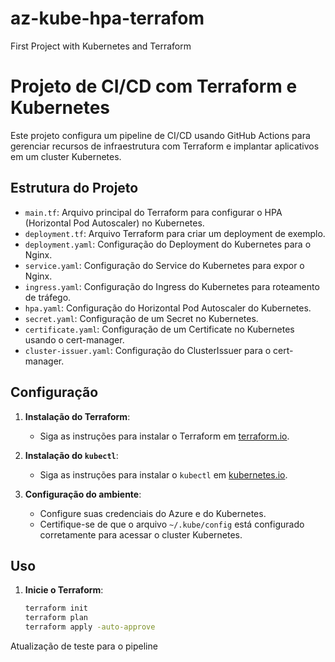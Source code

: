 # az-kube-hpa-terrafom

First Project with Kubernetes and Terraform

# Projeto de CI/CD com Terraform e Kubernetes

Este projeto configura um pipeline de CI/CD usando GitHub Actions para gerenciar recursos de infraestrutura com Terraform e implantar aplicativos em um cluster Kubernetes.

## Estrutura do Projeto

- `main.tf`: Arquivo principal do Terraform para configurar o HPA (Horizontal Pod Autoscaler) no Kubernetes.
- `deployment.tf`: Arquivo Terraform para criar um deployment de exemplo.
- `deployment.yaml`: Configuração do Deployment do Kubernetes para o Nginx.
- `service.yaml`: Configuração do Service do Kubernetes para expor o Nginx.
- `ingress.yaml`: Configuração do Ingress do Kubernetes para roteamento de tráfego.
- `hpa.yaml`: Configuração do Horizontal Pod Autoscaler do Kubernetes.
- `secret.yaml`: Configuração de um Secret no Kubernetes.
- `certificate.yaml`: Configuração de um Certificate no Kubernetes usando o cert-manager.
- `cluster-issuer.yaml`: Configuração do ClusterIssuer para o cert-manager.

## Configuração

1. **Instalação do Terraform**:
   - Siga as instruções para instalar o Terraform em [terraform.io](https://www.terraform.io/downloads).

2. **Instalação do `kubectl`**:
   - Siga as instruções para instalar o `kubectl` em [kubernetes.io](https://kubernetes.io/docs/tasks/tools/).

3. **Configuração do ambiente**:
   - Configure suas credenciais do Azure e do Kubernetes.
   - Certifique-se de que o arquivo `~/.kube/config` está configurado corretamente para acessar o cluster Kubernetes.

## Uso

1. **Inicie o Terraform**:
   ```bash
   terraform init
   terraform plan
   terraform apply -auto-approve
Atualização de teste para o pipeline
